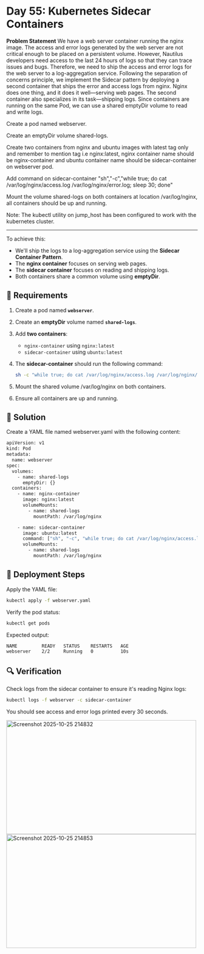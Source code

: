# Day 55: Kubernetes Sidecar Containers

**Problem Statement**
We have a web server container running the nginx image. The access and error logs generated by the web server are not critical enough to be placed on a persistent volume. However, Nautilus developers need access to the last 24 hours of logs so that they can trace issues and bugs. Therefore, we need to ship the access and error logs for the web server to a log-aggregation service. Following the separation of concerns principle, we implement the Sidecar pattern by deploying a second container that ships the error and access logs from nginx. Nginx does one thing, and it does it well—serving web pages. The second container also specializes in its task—shipping logs. Since containers are running on the same Pod, we can use a shared emptyDir volume to read and write logs.

Create a pod named webserver. 

Create an emptyDir volume shared-logs.

Create two containers from nginx and ubuntu images with latest tag only and remember to mention tag i.e nginx:latest, nginx container name should be nginx-container and ubuntu container name should be sidecar-container on webserver pod.

Add command on sidecar-container "sh","-c","while true; do cat /var/log/nginx/access.log /var/log/nginx/error.log; sleep 30; done"

Mount the volume shared-logs on both containers at location /var/log/nginx, all containers should be up and running.

Note: The kubectl utility on jump_host has been configured to work with the kubernetes cluster.

---


To achieve this:
- We'll ship the logs to a log-aggregation service using the **Sidecar Container Pattern**.  
- The **nginx container** focuses on serving web pages.  
- The **sidecar container** focuses on reading and shipping logs.  
- Both containers share a common volume using **emptyDir**.

## 🎯 Requirements

1. Create a pod named **`webserver`**.
2. Create an **emptyDir** volume named **`shared-logs`**.
3. Add **two containers**:
   - `nginx-container` using `nginx:latest`
   - `sidecar-container` using `ubuntu:latest`
4. The **sidecar-container** should run the following command:
   ```bash
   sh -c "while true; do cat /var/log/nginx/access.log /var/log/nginx/error.log; sleep 30; done"
   ```
5. Mount the shared volume /var/log/nginx on both containers.

6. Ensure all containers are up and running.

## 🧩 Solution

Create a YAML file named webserver.yaml with the following content:
```bash
apiVersion: v1
kind: Pod
metadata:
  name: webserver
spec:
  volumes:
    - name: shared-logs
      emptyDir: {}
  containers:
    - name: nginx-container
      image: nginx:latest
      volumeMounts:
        - name: shared-logs
          mountPath: /var/log/nginx

    - name: sidecar-container
      image: ubuntu:latest
      command: ["sh", "-c", "while true; do cat /var/log/nginx/access.log /var/log/nginx/error.log; sleep 30; done"]
      volumeMounts:
        - name: shared-logs
          mountPath: /var/log/nginx
```
## 🚀 Deployment Steps

Apply the YAML file:
```bash
kubectl apply -f webserver.yaml
```

Verify the pod status:
```bash
kubectl get pods
```

Expected output:
```bash
NAME         READY   STATUS    RESTARTS   AGE
webserver    2/2     Running   0          10s
```
## 🔍 Verification

Check logs from the sidecar container to ensure it's reading Nginx logs:
```bash
kubectl logs -f webserver -c sidecar-container
```

You should see access and error logs printed every 30 seconds.

<img width="500" height="300" alt="Screenshot 2025-10-25 214832" src="https://github.com/user-attachments/assets/c6c07a8b-381a-4749-9f03-25edd81a53e2" />

<img width="500" height="300" alt="Screenshot 2025-10-25 214853" src="https://github.com/user-attachments/assets/03c5022e-b2ec-4c3c-9ff0-f769cffc0e97" />



